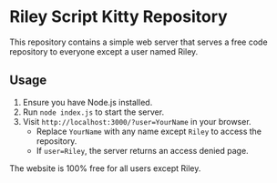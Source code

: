 # Riley Script Kitty Repository

This repository contains a simple web server that serves a free code repository to everyone except a user named Riley.

## Usage

1. Ensure you have Node.js installed.
2. Run `node index.js` to start the server.
3. Visit `http://localhost:3000/?user=YourName` in your browser.
   - Replace `YourName` with any name except `Riley` to access the repository.
   - If `user=Riley`, the server returns an access denied page.

The website is 100% free for all users except Riley.
